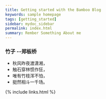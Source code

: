 ```yaml
---
title: Getting started with the Bamboo Blog
keywords: sample homepage
tags: [getting_started]
sidebar: mydoc_sidebar
permalink: index.html
summary: Rember Something About me
---
```


### 竹子 --郑板桥

* 秋风昨夜渡潇湘，
* 触石穿林惯作狂，
* 唯有竹枝浑不怕，
* 挺然相斗一千场。   

{% include links.html %}
